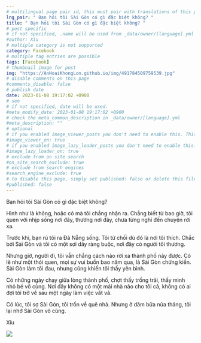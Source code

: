 ```yaml
---
# multilingual page pair id, this must pair with translations of this page. (This name must be unique)
lng_pair: " Bạn hỏi tôi Sài Gòn có gì đặc biệt không? "
title: " Bạn hỏi tôi Sài Gòn có gì đặc biệt không? "
# post specific
# if not specified, .name will be used from _data/owner/[language].yml
#author: Xíu
# multiple category is not supported
category: Facebook
# multiple tag entries are possible
tags: [Facebook]
# thumbnail image for post
img: "https://AnHoaiKhongLon.github.io/img/491784509759539.jpg"
# disable comments on this page
#comments_disable: false
# publish date
date: 2023-01-08 19:17:02 +0900
# seo
# if not specified, date will be used.
#meta_modify_date: 2023-01-08 19:17:02 +0900
# check the meta_common_description in _data/owner/[language].yml
#meta_description: ""
# optional
# if you enabled image_viewer_posts you don't need to enable this. This is only if image_viewer_posts = false
#image_viewer_on: true
# if you enabled image_lazy_loader_posts you don't need to enable this. This is only if image_lazy_loader_posts = false
#image_lazy_loader_on: true
# exclude from on site search
#on_site_search_exclude: true
# exclude from search engines
#search_engine_exclude: true
# to disable this page, simply set published: false or delete this file
#published: false
---
```

Bạn hỏi tôi Sài Gòn có gì đặc biệt không?

Hình như là không, hoặc có mà tôi chẳng nhận ra. Chẳng biết từ bao giờ, tôi quen với nhịp sống nơi đây, thương nơi đây, chưa từng nghĩ đến chuyện rời xa.

Trước khi, bạn rủ tôi ra Đà Nẵng sống. Tôi từ chối dù đó là nơi tôi thích. Chắc bởi Sài Gòn và tôi có một sợi dây ràng buộc, nơi đây có người tôi thương.

Nhưng giờ, người đi, tôi vẫn chẳng cách nào rời xa thành phố này được. Có lẽ như một thói quen, mọi sự vui buồn bao năm qua, là Sài Gòn chứng kiến. Sài Gòn làm tôi đau, nhưng cũng khiến tôi thấy yên bình.

Có những ngày chạy giữa lòng thành phố, chợt thấy trống trãi, thấy mình nhỏ bé vô cùng. Nơi đây không có một mái nhà nào cho tôi cả, không có ai đợi tôi trở về sau một ngày làm việc vất vả. 

Có lúc, tôi sợ Sài Gòn, tôi trốn về quê nhà. Nhưng ở dăm bữa nửa tháng, tôi lại nhớ Sài Gòn vô cùng.

Xíu
<!-- outline-end -->
<img src= "https://AnHoaiKhongLon.github.io/img/491784509759539.jpg">